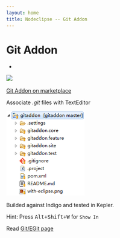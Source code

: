 ```yaml
---
layout: home
title: Nodeclipse -- Git Addon
---
```


# Git Addon

- <a href="http://marketplace.eclipse.org/marketplace-client-intro?mpc_install=1076754">
<img src="http://marketplace.eclipse.org/sites/all/modules/custom/marketplace/images/installbutton.png"></a>

[Git Addon on marketplace](http://marketplace.eclipse.org/content/nodeclipse-git-addon)

Associate *.git* files with TextEditor

![](with-git-addon.PNG)

Builded against Indigo and tested in Kepler.

Hint: Press <kbd>Alt+Shift+W</kbd> for `Show In`

Read [Git/EGit page](/git)
